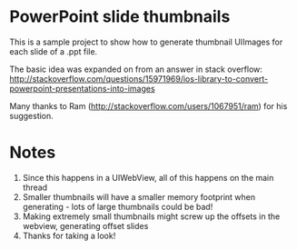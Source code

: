 # PowerPoint slide thumbnails

This is a sample project to show how to generate thumbnail UIImages for each slide of a .ppt file.

The basic idea was expanded on from an answer in stack overflow: http://stackoverflow.com/questions/15971969/ios-library-to-convert-powerpoint-presentations-into-images

Many thanks to Ram (http://stackoverflow.com/users/1067951/ram) for his suggestion.

# Notes

1. Since this happens in a UIWebView, all of this happens on the main thread
2. Smaller thumbnails will have a smaller memory footprint when generating - lots of large thumbnails could be bad!
3. Making extremely small thumbnails might screw up the offsets in the webview, generating offset slides
4. Thanks for taking a look!
